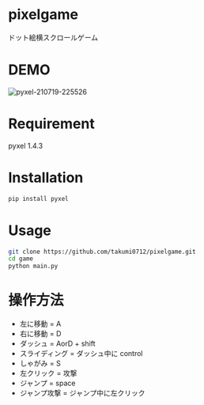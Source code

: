 # pixelgame

ドット絵横スクロールゲーム

# DEMO

![pyxel-210719-225526](https://user-images.githubusercontent.com/87654637/126171491-bcd65b73-7d3e-4e23-9d1c-8d11769b291d.gif)

# Requirement

pyxel 1.4.3

# Installation


```bash
pip install pyxel
```

# Usage
```bash
git clone https://github.com/takumi0712/pixelgame.git
cd game
python main.py
```

# 操作方法
<ul>
<li>左に移動 = A</li>
<li>右に移動 = D</li>
<li>ダッシュ = AorD + shift</li>
<li>スライディング = ダッシュ中に control</li>
<li>しゃがみ = S</li>
<li>左クリック = 攻撃</li>
<li>ジャンプ = space</li>
<li>ジャンプ攻撃 = ジャンプ中に左クリック</li>
</ul>
